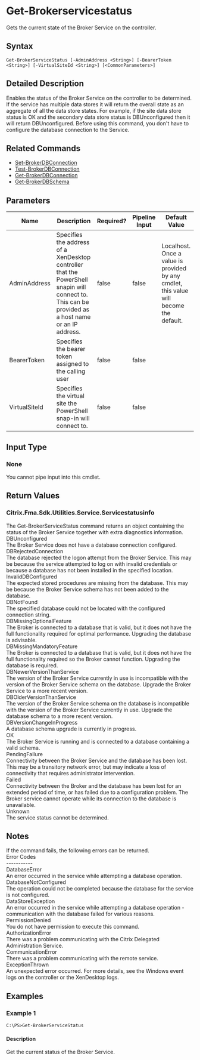 ﻿
# Get-Brokerservicestatus
Gets the current state of the Broker Service on the controller.
## Syntax
```
Get-BrokerServiceStatus [-AdminAddress <String>] [-BearerToken <String>] [-VirtualSiteId <String>] [<CommonParameters>]
```
## Detailed Description
Enables the status of the Broker Service on the controller to be determined. If the service has multiple data stores it will return the overall state as an aggregate of all the data store states. For example, if the site data store status is OK and the secondary data store status is DBUnconfigured then it will return DBUnconfigured. Before using this command, you don't have to configure the database connection to the Service.


## Related Commands

* [Set-BrokerDBConnection](./Set-BrokerDBConnection/)
* [Test-BrokerDBConnection](./Test-BrokerDBConnection/)
* [Get-BrokerDBConnection](./Get-BrokerDBConnection/)
* [Get-BrokerDBSchema](./Get-BrokerDBSchema/)
## Parameters
| Name   | Description | Required? | Pipeline Input | Default Value |
| --- | --- | --- | --- | --- |
| AdminAddress | Specifies the address of a XenDesktop controller that the PowerShell snapin will connect to. This can be provided as a host name or an IP address. | false | false | Localhost. Once a value is provided by any cmdlet, this value will become the default. |
| BearerToken | Specifies the bearer token assigned to the calling user | false | false |  |
| VirtualSiteId | Specifies the virtual site the PowerShell snap-in will connect to. | false | false |  |

## Input Type

### None
You cannot pipe input into this cmdlet.
## Return Values

### Citrix.Fma.Sdk.Utilities.Service.Servicestatusinfo
The Get-BrokerServiceStatus command returns an object containing the status of the Broker Service together with extra diagnostics information.<br>DBUnconfigured<br>    The Broker Service does not have a database connection configured.<br>DBRejectedConnection<br>    The database rejected the logon attempt from the Broker Service.  This may be because the service attempted to log on with invalid credentials or because a database has not been installed in the specified location.<br>InvalidDBConfigured<br>    The expected stored procedures are missing from the database. This may be because the Broker Service schema has not been added to the database.<br>DBNotFound<br>    The specified database could not be located with the configured connection string.<br>DBMissingOptionalFeature<br>    The Broker is connected to a database that is valid, but it does not have the full functionality required for optimal performance. Upgrading the database is advisable.<br>DBMissingMandatoryFeature<br>    The Broker is connected to a database that is valid, but it does not have the full functionality required so the Broker cannot function. Upgrading the database is required.<br>DBNewerVersionThanService<br>    The version of the Broker Service currently in use is incompatible with the version of the Broker Service schema on the database.  Upgrade the Broker Service to a more recent version.<br>DBOlderVersionThanService<br>    The version of the Broker Service schema on the database is incompatible with the version of the Broker Service currently in use.  Upgrade the database schema to a more recent version.<br>DBVersionChangeInProgress<br>    A database schema upgrade is currently in progress.<br>OK<br>    The Broker Service is running and is connected to a database containing a valid schema.<br>PendingFailure<br>    Connectivity between the Broker Service and the database has been lost. This may be a transitory network error, but may indicate a loss of connectivity that requires administrator intervention.<br>Failed<br>    Connectivity between the Broker and the database has been lost for an extended period of time, or has failed due to a configuration problem. The Broker service cannot operate while its connection to the database is unavailable.<br>Unknown<br>    The service status cannot be determined.
## Notes
If the command fails, the following errors can be returned.<br>    Error Codes<br>    -----------<br>    DatabaseError<br>        An error occurred in the service while attempting a database operation.<br>    DatabaseNotConfigured<br>        The operation could not be completed because the database for the service is not configured.<br>    DataStoreException<br>        An error occurred in the service while attempting a database operation - communication with the database failed for various reasons.<br>    PermissionDenied<br>        You do not have permission to execute this command.<br>    AuthorizationError<br>        There was a problem communicating with the Citrix Delegated Administration Service.<br>    CommunicationError<br>        There was a problem communicating with the remote service.<br>    ExceptionThrown<br>        An unexpected error occurred.  For more details, see the Windows event logs on the controller or the XenDesktop logs.
## Examples

### Example 1
```
C:\PS>Get-BrokerServiceStatus
```
#### Description
Get the current status of the Broker Service.
